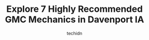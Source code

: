 ---
layout: ampstory
image: https://images.unsplash.com/photo-1508974576580-36a2f92ad3bc?ixlib=rb-4.0.3&ixid=MnwxMjA3fDB8MHxwaG90by1wYWdlfHx8fGVufDB8fHx8&auto=format&fit=crop&w=640&h=853&q=80
author: techidn
featured: false
description: When it comes to finding reliable automotive experts in Davenport IA, USA, look no further than the 7 best GMC Mechanic in the area. With their exceptional skills and dedication to providing
title: Explore 7 Highly Recommended GMC Mechanics in Davenport IA
cover:
   title: Explore 7 Highly Recommended GMC Mechanics in Davenport IA
   subtitle: Rickpate
   background: https://images.unsplash.com/photo-1508974576580-36a2f92ad3bc?ixlib=rb-4.0.3&ixid=MnwxMjA3fDB8MHxwaG90by1wYWdlfHx8fGVufDB8fHx8&auto=format&fit=crop&w=640&h=853&q=80

pages: 
 - layout: thirds
   top: <h1>#1 Mills Chevrolet Of Davenport</h1>
   bottom: "<p>My wife and I Decided to trade in our vehicle in here for a truck We had saw in the online inventory. When we arrived everyone was prompt, but very Helpful. Our salesman </p>"
   background: https://www.knot35.com/toplist/wp-content/uploads/2023/06/best-gmc-mechanic-1-in-davenport-ia-1685837431.jpeg
   backgroundblur: true
 - layout: thirds
   top: <h1>#2 Davenport Used Car Superstore</h1>
   bottom: "<p>4618 N Brady St #3901, Davenport, IA 52806, United States</p>"
   background: https://www.knot35.com/toplist/wp-content/uploads/2023/06/best-gmc-mechanic-2-in-davenport-ia-1685837432.jpeg
   cta:
      link: https://www.knot35.com/toplist/explore-7-highly-recommended-gmc-mechanics-in-davenport-ia/
      text: Explore 7 Highly Recommended GMC Mechanics in Davenport IA
 - layout: thirds
   top: <h1>#3 Auto Repair Davenport - Dales Service Center</h1>
   bottom: "<p>3830 W Locust St, Davenport, IA 52804, United States</p>"
   background: https://www.knot35.com/toplist/wp-content/uploads/2023/06/best-gmc-mechanic-3-in-davenport-ia-1685837432.jpeg
   cta:
      link: https://www.knot35.com/toplist/explore-7-highly-recommended-gmc-mechanics-in-davenport-ia/
      text: Explore 7 Highly Recommended GMC Mechanics in Davenport IA
 - layout: thirds
   top: <h1>#4 Ace Auto Doctor & Repair</h1>
   bottom: "<p>2226 State St, Bettendorf, IA 52722, United States</p>"
   background: https://images.unsplash.com/photo-1531169509526-f8f1fdaa4a67?ixlib=rb-4.0.3&ixid=MnwxMjA3fDB8MHxwaG90by1wYWdlfHx8fGVufDB8fHx8&auto=format&fit=crop&w=640&h=853&q=80
   cta:
      link: https://www.knot35.com/toplist/explore-7-highly-recommended-gmc-mechanics-in-davenport-ia/
      text: Explore 7 Highly Recommended GMC Mechanics in Davenport IA
 - layout: thirds
   top: <h1>#5 Wallicks Auto Service</h1>
   bottom: "<p>1933 Hickory Grove Rd, Davenport, IA 52804, United States</p>"
   background: https://images.unsplash.com/photo-1509114397022-ed747cca3f65?ixlib=rb-4.0.3&ixid=MnwxMjA3fDB8MHxwaG90by1wYWdlfHx8fGVufDB8fHx8&auto=format&fit=crop&w=640&h=853&q=80
   cta:
      link: https://www.knot35.com/toplist/explore-7-highly-recommended-gmc-mechanics-in-davenport-ia/
      text: Explore 7 Highly Recommended GMC Mechanics in Davenport IA
 - layout: thirds
   top: <h1>#6 Monson Truck & Trailer Repair</h1>
   bottom: "<p>4900 Wapello Ave, Davenport, IA 52802, United States</p>"
   background: https://images.unsplash.com/photo-1615749413727-825b59a857b5?ixlib=rb-4.0.3&ixid=MnwxMjA3fDB8MHxwaG90by1wYWdlfHx8fGVufDB8fHx8&auto=format&fit=crop&w=640&h=853&q=80
   cta:
      link: https://www.knot35.com/toplist/explore-7-highly-recommended-gmc-mechanics-in-davenport-ia/
      text: Explore 7 Highly Recommended GMC Mechanics in Davenport IA
 - layout: thirds
   top: <h1>#7 Major Automotive, LLC & HAIL Repair</h1>
   bottom: "<p>434 Devils Glen Rd, Bettendorf, IA 52722, United States</p>"
   background: https://images.unsplash.com/photo-1536745287225-21d689278fd1?ixlib=rb-4.0.3&ixid=MnwxMjA3fDB8MHxwaG90by1wYWdlfHx8fGVufDB8fHx8&auto=format&fit=crop&w=640&h=853&q=80
   cta:
      link: https://www.knot35.com/toplist/explore-7-highly-recommended-gmc-mechanics-in-davenport-ia/
      text: Explore 7 Highly Recommended GMC Mechanics in Davenport IA
 - layout: thirds
   middle: Continue reading...
   background: https://images.unsplash.com/photo-1488554378835-f7acf46e6c98?ixlib=rb-4.0.3&ixid=MnwxMjA3fDB8MHxwaG90by1wYWdlfHx8fGVufDB8fHx8&auto=format&fit=crop&w=640&h=853&q=80
   cta:
      link: https://www.knot35.com/toplist/explore-7-highly-recommended-gmc-mechanics-in-davenport-ia/
      text: Explore 7 Highly Recommended GMC Mechanics in Davenport IA
      
---